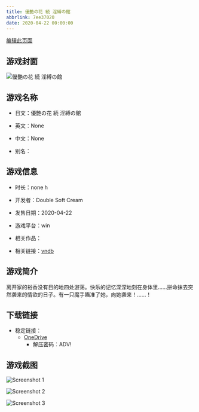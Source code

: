 ```yaml
---
title: 優艶の花 続 淫縛の館
abbrlink: 7ee37020
date: 2020-04-22 00:00:00
---
```

[编辑此页面](https://github.com/ACG-3/ADV3-source/blob/main/source/_posts/games/%E5%84%AA%E8%89%B6%E3%81%AE%E8%8A%B1%20%E7%B6%9A%20%E6%B7%AB%E7%B8%9B%E3%81%AE%E9%A4%A8.md)

## 游戏封面

![優艶の花 続 淫縛の館](https://pan.timero.xyz/onedrive/img_lib_001/%E5%84%AA%E8%89%B6%E3%81%AE%E8%8A%B1%20%E7%B6%9A%20%E6%B7%AB%E7%B8%9B%E3%81%AE%E9%A4%A8_cover.avif)


## 游戏名称

- 日文：優艶の花 続 淫縛の館
- 英文：None
- 中文：None

- 别名：


## 游戏信息

- 时长：none h
- 开发者：Double Soft Cream
- 发售日期：2020-04-22
- 游戏平台：win
- 相关作品：

- 相关链接：[vndb](https://vndb.org/v28577)


## 游戏简介

离开家的裕香没有目的地四处游荡。快乐的记忆深深地刻在身体里......拼命抹去突然袭来的情欲的日子。有一只魔手瞄准了她，向她袭来！......！


## 下载链接

- 稳定链接：
    - [OneDrive](https://pan.timero.xyz/onedrive/adv_lib_001/%E5%84%AA%E8%89%B6%E3%81%AE%E8%8A%B1%20%E7%B6%9A%20%E6%B7%AB%E7%B8%9B%E3%81%AE%E9%A4%A8)
        - 解压密码：ADV!



## 游戏截图


![Screenshot 1](https://pan.timero.xyz/onedrive/img_lib_001/%E5%84%AA%E8%89%B6%E3%81%AE%E8%8A%B1%20%E7%B6%9A%20%E6%B7%AB%E7%B8%9B%E3%81%AE%E9%A4%A8_Screenshot_1.avif)

![Screenshot 2](https://pan.timero.xyz/onedrive/img_lib_001/%E5%84%AA%E8%89%B6%E3%81%AE%E8%8A%B1%20%E7%B6%9A%20%E6%B7%AB%E7%B8%9B%E3%81%AE%E9%A4%A8_Screenshot_2.avif)

![Screenshot 3](https://pan.timero.xyz/onedrive/img_lib_001/%E5%84%AA%E8%89%B6%E3%81%AE%E8%8A%B1%20%E7%B6%9A%20%E6%B7%AB%E7%B8%9B%E3%81%AE%E9%A4%A8_Screenshot_3.avif)

